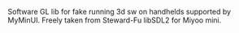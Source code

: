 Software GL lib for fake running 3d sw on handhelds supported by MyMinUI.
Freely taken from Steward-Fu libSDL2 for Miyoo mini.

